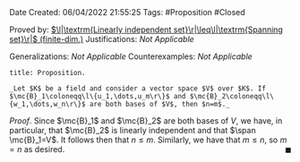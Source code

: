 <br />
<br />

Date Created: 06/04/2022 21:55:25
Tags: #Proposition #Closed

Proved by: [$\l|\textrm{Linearly independent set}\r|\leq\l|\textrm{Spanning set}\r|$ (finite-dim.)](Cardinality%20of%20linearly%20independent%20sets%20no%20more%20than%20that%20of%20spanning%20sets%20(finite-dim.).md)
Justifications: _Not Applicable_

Generalizations: _Not Applicable_
Counterexamples: _Not Applicable_

``` ad-Proposition
title: Proposition.

_Let $K$ be a field and consider a vector space $V$ over $K$. If $\mc{B}_1\coloneqq\l\{u_1,\dots,u_m\r\}$ and $\mc{B}_2\coloneqq\l\{w_1,\dots,w_n\r\}$ are both bases of $V$, then $n=m$._

```

_Proof_. Since $\mc{B}_1$ and $\mc{B}_2$ are both bases of $V$, we have, in particular, that $\mc{B}_2$ is linearly independent and that $\span \mc{B}_1=V$. It follows then that $n\leq m$. Similarly, we have that $m\leq n$, so $m=n$ as desired.<span style="float:right;">$\blacksquare$</span>
